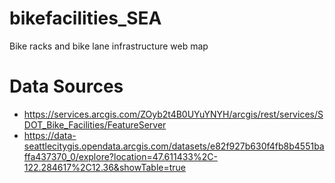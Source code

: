 # bikefacilities_SEA
Bike racks and bike lane infrastructure web map

# Data Sources
- https://services.arcgis.com/ZOyb2t4B0UYuYNYH/arcgis/rest/services/SDOT_Bike_Facilities/FeatureServer
- https://data-seattlecitygis.opendata.arcgis.com/datasets/e82f927b630f4fb8b4551baffa437370_0/explore?location=47.611433%2C-122.284617%2C12.36&showTable=true

